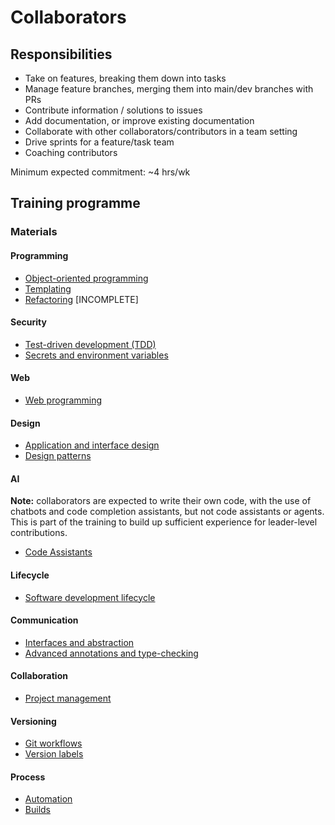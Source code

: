 # Collaborators

## Responsibilities

- Take on features, breaking them down into tasks
- Manage feature branches, merging them into main/dev branches with PRs
- Contribute information / solutions to issues
- Add documentation, or improve existing documentation
- Collaborate with other collaborators/contributors in a team setting
- Drive sprints for a feature/task team
- Coaching contributors

Minimum expected commitment: ~4 hrs/wk

## Training programme

### Materials

#### Programming

- [Object-oriented programming](training/object-oriented-programming.md)
- [Templating](training/templating.md)
- [Refactoring](training/refactoring.md) [INCOMPLETE]

#### Security

- [Test-driven development (TDD)](training/test-driven-development.md)
- [Secrets and environment variables](training/secrets-env-vars.md)

#### Web

- [Web programming](training/web-programming.md)

#### Design

- [Application and interface design](training/application-and-interface-design.md)
- [Design patterns](training/design-patterns.md)

#### AI

**Note:** collaborators are expected to write their own code, with the use of chatbots and code completion assistants, but not code assistants or agents. This is part of the training to build up sufficient experience for leader-level contributions.

- [Code Assistants](training/code-assistants.md)

#### Lifecycle

- [Software development lifecycle](training/software-development-lifecycle.md)

#### Communication

- [Interfaces and abstraction](training/interfaces-and-abstraction.md)
- [Advanced annotations and type-checking](training/advanced-annotations-type-checking.md)

#### Collaboration

- [Project management](training/project-management.md)

#### Versioning 

- [Git workflows](training/git-workflows.md)
- [Version labels](training/version-labels.md)

#### Process

- [Automation](training/automation.md)
- [Builds](training/builds.md)
